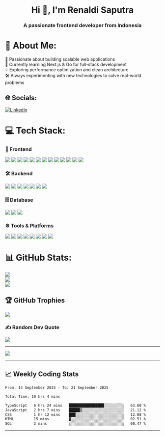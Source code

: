 <h1 align="center">Hi 👋, I'm Renaldi Saputra</h1>
<h3 align="center">A passionate frontend developer from Indonesia</h3>

# 💫 About Me:
🚀 Passionate about building scalable web applications <br>
🌱 Currently learning Next.js & Go for full-stack development <br>
💡 Exploring performance optimization and clean architecture <br>
🛠 Always experimenting with new technologies to solve real-world problems<br>


## 🌐 Socials:
[![LinkedIn](https://img.shields.io/badge/LinkedIn-%230077B5.svg?logo=linkedin&logoColor=white)](https://linkedin.com/in/renaldiisptr) 

# 💻 Tech Stack:
### 🚀 Frontend
<p align="left"> <img src="https://img.shields.io/badge/html5-%23E34F26.svg?style=for-the-badge&logo=html5&logoColor=white"/> <img src="https://img.shields.io/badge/css3-%231572B6.svg?style=for-the-badge&logo=css3&logoColor=white"/> <img src="https://img.shields.io/badge/javascript-%23323330.svg?style=for-the-badge&logo=javascript&logoColor=%23F7DF1E"/> <img src="https://img.shields.io/badge/typescript-%23007ACC.svg?style=for-the-badge&logo=typescript&logoColor=white"/> <img src="https://img.shields.io/badge/tailwindcss-%2338B2AC.svg?style=for-the-badge&logo=tailwind-css&logoColor=white"/> <img src="https://img.shields.io/badge/react-%2320232a.svg?style=for-the-badge&logo=react&logoColor=%2361DAFB"/> <img src="https://img.shields.io/badge/next-black?style=for-the-badge&logo=next.js&logoColor=white"/> <img src="https://img.shields.io/badge/redux-%23593d88.svg?style=for-the-badge&logo=redux&logoColor=white"/> <img src="https://img.shields.io/badge/react_query-%23FF4154.svg?style=for-the-badge&logo=react-query&logoColor=white"/> <img src="https://img.shields.io/badge/react_hook_form-%23EC5990.svg?style=for-the-badge&logo=react-hook-form&logoColor=white"/> <img src="https://img.shields.io/badge/axios-%235A29E4.svg?style=for-the-badge&logo=axios&logoColor=white"/> <img src="https://img.shields.io/badge/shadcn/ui-%23000000.svg?style=for-the-badge"/> <img src="https://img.shields.io/badge/material--ui-%23007FFF.svg?style=for-the-badge&logo=mui&logoColor=white"/> </p>

### 🛠 Backend
<p align="left"> <img src="https://img.shields.io/badge/node.js-%23339933.svg?style=for-the-badge&logo=node.js&logoColor=white"/> <img src="https://img.shields.io/badge/express.js-%23404d59.svg?style=for-the-badge"/> <img src="https://img.shields.io/badge/go-%2300ADD8.svg?style=for-the-badge&logo=go&logoColor=white"/> <img src="https://img.shields.io/badge/gin-%2300ADD8.svg?style=for-the-badge&logo=go&logoColor=white"/> <img src="https://img.shields.io/badge/gorm-%234B275F.svg?style=for-the-badge"/> <img src="https://img.shields.io/badge/viper-%2300ADD8.svg?style=for-the-badge&logo=go&logoColor=white"/> <img src="https://img.shields.io/badge/php-%23777BB4.svg?style=for-the-badge&logo=php&logoColor=white"/> </p>

### 🗄 Database
<p align="left"> <img src="https://img.shields.io/badge/mysql-%2300f.svg?style=for-the-badge&logo=mysql&logoColor=white"/> <img src="https://img.shields.io/badge/postgresql-%23316192.svg?style=for-the-badge&logo=postgresql&logoColor=white"/> <img src="https://img.shields.io/badge/mongodb-%234ea94b.svg?style=for-the-badge&logo=mongodb&logoColor=white"/> </p>

### ⚙ Tools & Platforms
<p align="left"> <img src="https://img.shields.io/badge/docker-%230db7ed.svg?style=for-the-badge&logo=docker&logoColor=white"/> <img src="https://img.shields.io/badge/figma-%23F24E1E.svg?style=for-the-badge&logo=figma&logoColor=white"/> <img src="https://img.shields.io/badge/canva-%2300C4CC.svg?style=for-the-badge&logo=canva&logoColor=white"/> <img src="https://img.shields.io/badge/git-%23F05033.svg?style=for-the-badge&logo=git&logoColor=white"/> <img src="https://img.shields.io/badge/github-%23121011.svg?style=for-the-badge&logo=github&logoColor=white"/> <img src="https://img.shields.io/badge/gitlab-%23181717.svg?style=for-the-badge&logo=gitlab&logoColor=white"/> <img src="https://img.shields.io/badge/notion-%23000000.svg?style=for-the-badge&logo=notion&logoColor=white"/> <img src="https://img.shields.io/badge/jira-%230A0FFF.svg?style=for-the-badge&logo=jira&logoColor=white"/> </p>


# 📊 GitHub Stats:
![](https://github-readme-stats.vercel.app/api?username=Renaldis&theme=dark&hide_border=false&include_all_commits=true&count_private=true)<br/>
![](https://github-readme-streak-stats.herokuapp.com/?user=Renaldis&theme=dark&hide_border=false)<br/>
![](https://github-readme-stats.vercel.app/api/top-langs/?username=Renaldis&theme=dark&hide_border=false&include_all_commits=true&count_private=true&layout=compact)

## 🏆 GitHub Trophies
![](https://github-profile-trophy.vercel.app/?username=Renaldis&theme=radical&no-frame=false&no-bg=false&margin-w=4)

### ✍️ Random Dev Quote
![](https://quotes-github-readme.vercel.app/api?type=horizontal&theme=radical)

---
[![](https://visitcount.itsvg.in/api?id=Renaldis&icon=0&color=0)](https://visitcount.itsvg.in)

<!-- Proudly created with GPRM ( https://gprm.itsvg.in ) -->

---

## 📈 Weekly Coding Stats
<!--START_SECTION:waka-->

```txt
From: 14 September 2025 - To: 21 September 2025

Total Time: 10 hrs 4 mins

TypeScript   6 hrs 24 mins   ████████████████░░░░░░░░░   63.60 %
JavaScript   2 hrs 7 mins    █████▒░░░░░░░░░░░░░░░░░░░   21.12 %
CSS          1 hr 12 mins    ███░░░░░░░░░░░░░░░░░░░░░░   12.08 %
HTML         15 mins         ▓░░░░░░░░░░░░░░░░░░░░░░░░   02.51 %
SQL          2 mins          ░░░░░░░░░░░░░░░░░░░░░░░░░   00.47 %
```

<!--END_SECTION:waka-->

---
